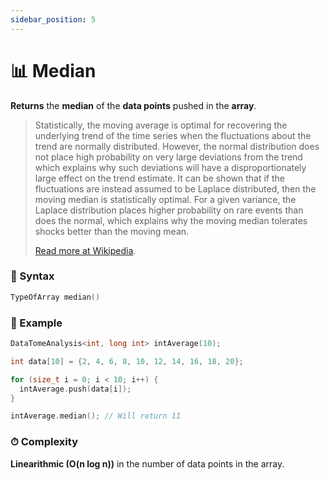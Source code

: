 ```yaml
---
sidebar_position: 5
---
```

# 📊 Median

**Returns** the **median** of the **data points** pushed in the **array**.

> Statistically, the moving average is optimal for recovering the underlying trend of the time series when the fluctuations about the trend are normally distributed. However, the normal distribution does not place high probability on very large deviations from the trend which explains why such deviations will have a disproportionately large effect on the trend estimate. It can be shown that if the fluctuations are instead assumed to be Laplace distributed, then the moving median is statistically optimal. For a given variance, the Laplace distribution places higher probability on rare events than does the normal, which explains why the moving median tolerates shocks better than the moving mean.
> 
> [Read more at Wikipedia](https://en.wikipedia.org/wiki/Moving_average#Moving_median).

### 📝 Syntax

```cpp
TypeOfArray median()
```

### 🔮 Example

```cpp
DataTomeAnalysis<int, long int> intAverage(10);

int data[10] = {2, 4, 6, 8, 10, 12, 14, 16, 18, 20};

for (size_t i = 0; i < 10; i++) {
  intAverage.push(data[i]);
}

intAverage.median(); // Will return 11
```

### ⏱ Complexity

**Linearithmic (O(n log n))** in the number of data points in the array.